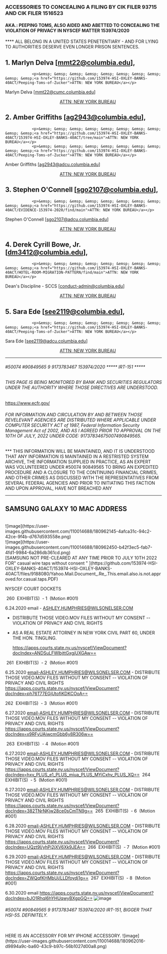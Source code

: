 ### ACCESSORIES TO CONCEALING A FILING BY CIK FILER 93715 AND CIK FILER 1516523

#### AKA.: PEEPING TOMS, ALSO AIDED AND ABETTED TO CONCEALING THE VIOLATION OF PRIVACY IN NYSCEF MATTER 153974/2020

**** ALL BELONG IN A UNITED STATES PENETENTIARY - AND FOR LYING TO AUTHORITIES DESERVE EVEN LONGER PRISON SENTENCES.

## 1.  Marlyn Delva [mmt22@columbia.edu],
                <p>&emsp; &emsp; &emsp; &emsp; &emsp; &emsp; &emsp; &emsp; &emsp; &emsp;<a href="https://github.com/153974-HSI-OXLEY-BANKS-40ACT/Peeping-Toms-of-Zucker">ATTN: NEW YORK BUREAU</a></p>

Marlyn Delva [mmt22@cumc.columbia.edu]
                <p>&emsp; &emsp; &emsp; &emsp; &emsp; &emsp; &emsp; &emsp; &emsp; &emsp;<a href="https://github.com/153974-HSI-OXLEY-BANKS-40ACT/wilson-elser-court-calendar">ATTN: NEW YORK BUREAU</a></p>

## 2.  Amber Griffiths [ag2943@columbia.edu],
                <p>&emsp; &emsp; &emsp; &emsp; &emsp; &emsp; &emsp; &emsp; &emsp; &emsp;<a href="https://github.com/153974-HSI-OXLEY-BANKS-40ACT/153974-HSI-OXLEY-BANKS-40ACT/tree/main">ATTN: NEW YORK BUREAU</a></p>
                <p>&emsp; &emsp; &emsp; &emsp; &emsp; &emsp; &emsp; &emsp; &emsp; &emsp;<a href="https://github.com/153974-HSI-OXLEY-BANKS-40ACT/Peeping-Toms-of-Zucker">ATTN: NEW YORK BUREAU</a></p>

Amber Griffiths [ag2943@adcu.columbia.edu]
                <p>&emsp; &emsp; &emsp; &emsp; &emsp; &emsp; &emsp; &emsp; &emsp; &emsp;<a href="https://github.com/153974-HSI-OXLEY-BANKS-40ACT/STONEHEARST-ASYLUM/find/main">ATTN: NEW YORK BUREAU</a></p>

## 3.  Stephen O'Connell [sgo2107@columbia.edu],
                <p>&emsp; &emsp; &emsp; &emsp; &emsp; &emsp; &emsp; &emsp; &emsp; &emsp;<a href="https://github.com/153974-HSI-OXLEY-BANKS-40ACT/EVIDENCE-153974-2020/find/main">ATTN: NEW YORK BUREAU</a></p>

Stephen O'Connell [sgo2107@adcu.columbia.edu]
                <p>&emsp; &emsp; &emsp; &emsp; &emsp; &emsp; &emsp; &emsp; &emsp; &emsp;<a href="https://github.com/153974-HSI-OXLEY-BANKS-40ACT/150-EAST-42ND-STREET/find/main">ATTN: NEW YORK BUREAU</a></p>

## 4.  Derek Cyrill Bowe, Jr. [dm3412@columbia.edu],
                <p>&emsp; &emsp; &emsp; &emsp; &emsp; &emsp; &emsp; &emsp; &emsp; &emsp;<a href="https://github.com/153974-HSI-OXLEY-BANKS-40ACT/HOTEL-ROOM-MIGRATION-PATTERN/find/main">ATTN: NEW YORK BUREAU</a></p>

Dean's Discipline - SCCS [conduct-admin@columbia.edu]
                <p>&emsp; &emsp; &emsp; &emsp; &emsp; &emsp; &emsp; &emsp; &emsp; &emsp;<a href="https://github.com/153974-HSI-OXLEY-BANKS-40ACT/LASKOWITZ-HUMPHRIES-LEADERSHIP/find/main">ATTN: NEW YORK BUREAU</a></p>

## 5.  Sara Ede [see2119@columbia.edu],
                <p>&emsp; &emsp; &emsp; &emsp; &emsp; &emsp; &emsp; &emsp; &emsp; &emsp;<a href="https://github.com/153974-HSI-OXLEY-BANKS-40ACT/Peeping-Toms-of-Zucker">ATTN: NEW YORK BUREAU</a></p>

Sara Ede [see2119@adcu.columbia.edu]
                <p>&emsp; &emsp; &emsp; &emsp; &emsp; &emsp; &emsp; &emsp; &emsp; &emsp;<a href="https://github.com/153974-HSI-OXLEY-BANKS-40ACT/ELSER-AND-DICKER">ATTN: NEW YORK BUREAU</a></p>

---

######  #50074 #90849565 9 9173783467 153974/2020  ***** IRT-151 *****
###### THIS PAGE IS BEING MONITORED BY BANK AND SECURITIES REGULATORS UNDER THE AUTHORITY WHERE THOSE DIRECTIVES ARE UNDERSTOOD.

https://www.ecfr.gov/

###### FOR INFORMATION AND CIRCULATION BY AND BETWEEN THOSE REVELEVANT AGENCIES ARE DISTRIBUTED WHERE APPLICABLE UNDER COMPUTER SECURITY ACT of 1987, Federal Information Security Management Act of 2002, AND AS I AGREED PRIOR TO APPROVAL ON THE 10TH OF JULY, 2022 UNDER CODE: 91737834675007490849565.

*** THIS INFORMATION WILL BE MAINTAINED, AND IT IS UNDERSTOOD THAT ANY INFORMATION IS MAINTAINED IN A RESTRISTED SYSTEM ARCHIVE, THE INFORMATION SUPPLIED IN PRACTICE, AS AN EXPERT WAS VOLUNTEERED UNDER #50074 90849565 TO BRING AN EXPEDITED PROCEDURE AND A CLOSURE TO THE CONTINUING FINANCIAL CRIMES, AND OTHER CRIMES AS DISCUSSED WITH THE REPRESENTATIVES FROM SEVERAL FEDERAL AGENCIES AND PRIOR TO INITIATING THIS FACTION AND UPON APPROVAL, HAVE NOT BREACHED ANY 

---

SAMSUNG GALAXY 10 MAC ADDRESS
-- 
<br>
![image](https://user-images.githubusercontent.com/110014688/180962145-4afca31c-94c2-42ce-9f4b-d767d593558e.png)

<br>
![image](https://user-images.githubusercontent.com/110014688/180962450-b42f3ec5-fab7-4fd1-9984-6a286db361cd.png)


<br>
[SAMSUNG NOT PRE-CLEARED AT ANY TIME PRIOR TO JULY 10TH 2022 FOR" casual wire taps without consent " ](https://github.com/153974-HSI-OXLEY-BANKS-40ACT/153974-HSI-OXLEY-BANKS-40ACT/files/9188080/Yahoo.Mail.Document_.Re_.This.email.also.is.not.approved.for.casual.taps.PDF)


NYSCEF COURT DOCKETS


 260 	EXHIBIT(S)  - 1  (Motion #001)
	
6.24.2020 email - ASHLEY.HUMPHRIES@WILSONELSER.COM   
- DISTRIBUTE THOSE VIDEO.MOV FILES WITHOUT MY CONSENT -- VIOLATION OF PRIVACY AND CIVIL RIGHTS
- AS A REAL ESTATE ATTORNEY IN NEW YORK CIVIL PART 60, UNDER THE HON. TINGLING.

	https://iapps.courts.state.ny.us/nyscef/ViewDocument?docIndex=ANDSuLFWlbjttGxgjUXGAw==
  
 261 	EXHIBIT(S)  - 2  (Motion #001)

6.25.2020 email-ASHLEY.HUMPHRIES@WILSONELSER.COM   - DISTRIBUTE THOSE VIDEO.MOV FILES WITHOUT MY CONSENT 
-- VIOLATION OF PRIVACY AND CIVIL RIGHTS
	https://iapps.courts.state.ny.us/nyscef/ViewDocument?docIndex=ph76T77EGjUtofiKDKCOoA==
  
262 	EXHIBIT(S)  - 3  (Motion #001)

6.27.2020 email-ASHLEY.HUMPHRIES@WILSONELSER.COM   - DISTRIBUTE THOSE VIDEO.MOV FILES WITHOUT MY CONSENT 
-- VIOLATION OF PRIVACY AND CIVIL RIGHTS
	https://iapps.courts.state.ny.us/nyscef/ViewDocument?docIndex=x9RFyUAiwcmGbb6y8R306w==
  
 263 	EXHIBIT(S)  - 4  (Motion #001)

6.27.2020 email-ASHLEY.HUMPHRIES@WILSONELSER.COM   - DISTRIBUTE THOSE VIDEO.MOV FILES WITHOUT MY CONSENT 
-- VIOLATION OF PRIVACY AND CIVIL RIGHTS
	https://iapps.courts.state.ny.us/nyscef/ViewDocument?docIndex=hxv_PLUS_e1_PLUS_miua_PLUS_MYiCxhv_PLUS_XQ==
 264 	EXHIBIT(S)  - 5  (Motion #001)

6.27.2020 email-ASHLEY.HUMPHRIES@WILSONELSER.COM   - DISTRIBUTE THOSE VIDEO.MOV FILES WITHOUT MY CONSENT 
-- VIOLATION OF PRIVACY AND CIVIL RIGHTS
	https://iapps.courts.state.ny.us/nyscef/ViewDocument?docIndex=382TNrNKjw28ce0sCmTN9g==
 265 	EXHIBIT(S)  - 6  (Motion #001)

6.28.2020 email-ASHLEY.HUMPHRIES@WILSONELSER.COM   - DISTRIBUTE THOSE VIDEO.MOV FILES WITHOUT MY CONSENT 
-- VIOLATION OF PRIVACY AND CIVIL RIGHTS
	https://iapps.courts.state.ny.us/nyscef/ViewDocument?docIndex=UQzt9l/yhPj2jXV6Xk9JEA==
 266 	EXHIBIT(S)  - 7  (Motion #001)

6.29.2020 email-ASHLEY.HUMPHRIES@WILSONELSER.COM   - DISTRIBUTE THOSE VIDEO.MOV FILES WITHOUT MY CONSENT 
-- VIOLATION OF PRIVACY AND CIVIL RIGHTS
	https://iapps.courts.state.ny.us/nyscef/ViewDocument?docIndex=ZWQqfKHMbUj/LLDfoydj1g==
 267 	EXHIBIT(S)  - 8  (Motion #001)

6.30.2020 email
	https://iapps.courts.state.ny.us/nyscef/ViewDocument?docIndex=bJO1Rhql6hYHUqwyBXgpGQ==
![image](https://user-images.githubusercontent.com/110014688/180958129-3acb7a14-6c45-49ef-b4fd-9ef88e105668.png)


######  #50074 #90849565 9 9173783467 153974/2020   IRT-151, BIGGER THAT HSI-55. DEFINITELY.



<!---
153974-HSI-OXLEY-BANKS-40ACT/153974-HSI-OXLEY-BANKS-40ACT is a ✨ special ✨ repository because its `README.md` (this file) appears on your GitHub profile.
You can click the Preview link to take a look at your changes.
--->

<br>
HERE IS AN ACCESSORY FOR MY IPHONE ACCESSORY.
![image](https://user-images.githubusercontent.com/110014688/180962016-d9894a9c-ba60-43c9-b97c-56b1027d00a8.png)

